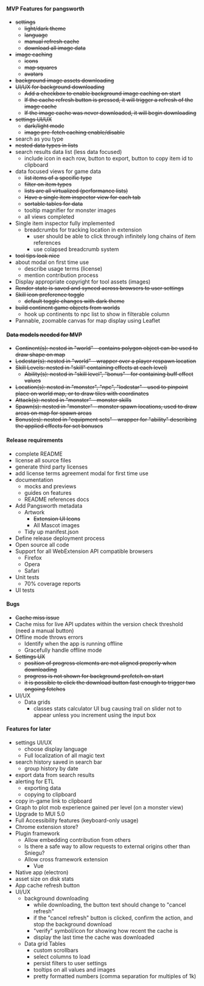 #### MVP Features for pangsworth
- ~~settings~~
  - ~~light/dark theme~~
  - ~~language~~
  - ~~manual refresh cache~~
  - ~~download all image data~~
- ~~image caching~~
    - ~~icons~~
    - ~~map squares~~
    - ~~avatars~~
- ~~background image assets downloading~~
- ~~UI/UX for background downloading~~
  - ~~Add a checkbox to enable background image caching on start~~
  - ~~If the cache refresh button is pressed, it will trigger a refresh of the image cache~~
  - ~~If the image cache was never downloaded, it will begin downloading~~
- ~~settings UI/UX~~
  - ~~dark/light mode~~
  - ~~image pre-fetch caching enable/disable~~
- search as you type
- ~~nested data types in lists~~
- search results data list (less data focused)
  - include icon in each row, button to export, button to copy item id to clipboard
- data focused views for game data
  - ~~list items of a specific type~~
  - ~~filter on item types~~
  - ~~lists are all virtualized (performance lists)~~
  - ~~Have a single item inspector view for each tab~~
  - ~~sortable tables for data~~
  - tooltip magnifier for monster images
  - all views completed
- Single item inspector fully implemented
  - breadcrumbs for tracking location in extension
    - user should be able to click through infinitely long chains of item references
    - use colapsed breadcrumb system
- ~~tool tips look nice~~
- about modal on first time use
  - describe usage terms (license)
  - mention contribution process
- Display appropriate copyright for tool assets (images)
- ~~Render state is saved and synced across browsers to user settings~~
- ~~Skill icon preference toggle~~
  - ~~default toggle changes with dark theme~~
- ~~build continent game objects from worlds~~
  - hook up continents to npc list to show in filterable column
- Pannable, zoomable canvas for map display using Leaflet

#### ~~Data models needed for MVP~~
- ~~Continent(s): nested in "world" - contains polygon object can be used to draw shape on map~~
- ~~Lodestar(s): nested in "world" - wrapper over a player respawn location~~
- ~~Skill Levels: nested in "skill" containing effects at each level)~~
  - ~~Ability(s): nested in "skill level", "bonus" - for containing buff effect values~~
- ~~Location(s): nested in "monster", "npc", "lodestar" - used to pinpoint place on world map, or to draw tiles with coordinates~~
- ~~Attack(s): nested in "monster" - monster skills~~
- ~~Spawn(s): nested in "monster" - monster spawn locations, used to draw areas on map for spawn areas~~
- ~~Bonus(es): nested in "equipment sets" - wrapper for "ability" describing the applied effects for set bonuses~~

#### Release requirements
- complete README
- license all source files
- generate third party licenses
- add license terms agreement modal for first time use
- documentation
  - mocks and previews
  - guides on features
  - README references docs
- Add Pangsworth metadata
  - Artwork
    - ~~Extension UI Icons~~
    - All Mascot images
  - Tidy up manifest.json
- Define release deployment process
- Open source all code
- Support for all WebExtension API compatible browsers
  - Firefox
  - Opera
  - Safari
- Unit tests
  - 70% coverage reports
- UI tests

#### Bugs
- ~~Cache miss issue~~
- Cache miss for live API updates within the version check threshold (need a manual button)
- Offline mode throws errors
  - Identify when the app is running offline
  - Gracefully handle offline mode
- ~~Settings UX~~
  - ~~position of progress elements are not aligned properly when downloading~~
  - ~~progress is not shown for background prefetch on start~~
  - ~~it is possible to click the download button fast enough to trigger two ongoing fetches~~
- UI/UX
  - Data grids
    - classes stats calculator UI bug causing trail on slider not to appear unless you increment using the input box

#### Features for later
- settings UI/UX
  - choose display language
  - Full localization of all magic text
- search history saved in search bar
  - group history by date
- export data from search results
- alerting for ETL
  - exporting data
  - copying to clipboard
- copy in-game link to clipboard
- Graph to plot mob experience gained per level (on a monster view)
- Upgrade to MUI 5.0
- Full Accessibility features (keyboard-only usage)
- Chrome extension store?
- Plugin framework
  - Allow embedding contribution from others
  - Is there a safe way to allow requests to external origins other than Sniegu?
  - Allow cross framework extension
    - Vue
- Native app (electron)
- asset size on disk stats
- App cache refresh button
- UI/UX
  - background downloading
    - while downloading, the button text should change to "cancel refresh"
    - if the "cancel refresh" button is clicked, confirm the action, and stop the background download
    - "verify" symbol/icon for showing how recent the cache is
    - display the last time the cache was downloaded
  - Data grid Tables
    - custom scrollbars
    - select columns to load
    - persist filters to user settings
    - tooltips on all values and images
    - pretty formatted numbers (comma separation for multiples of 1k)
